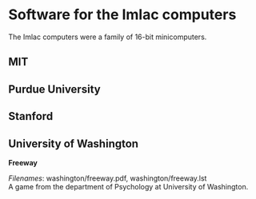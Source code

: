 # Software for the Imlac computers

The Imlac computers were a family of 16-bit minicomputers.

## MIT

## Purdue University

## Stanford

## University of Washington

**Freeway**

*Filenames*: washington/freeway.pdf, washington/freeway.lst  
A game from the department of Psychology at University of Washington.

